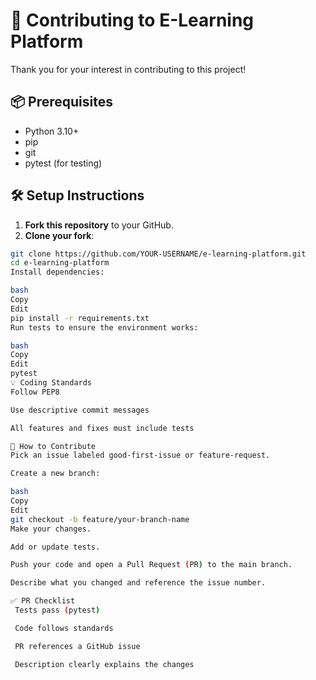 # 🤝 Contributing to E-Learning Platform

Thank you for your interest in contributing to this project!

## 📦 Prerequisites

- Python 3.10+
- pip
- git
- pytest (for testing)

## 🛠️ Setup Instructions

1. **Fork this repository** to your GitHub.
2. **Clone your fork**:
```bash
git clone https://github.com/YOUR-USERNAME/e-learning-platform.git
cd e-learning-platform
Install dependencies:

bash
Copy
Edit
pip install -r requirements.txt
Run tests to ensure the environment works:

bash
Copy
Edit
pytest
💡 Coding Standards
Follow PEP8

Use descriptive commit messages

All features and fixes must include tests

🔧 How to Contribute
Pick an issue labeled good-first-issue or feature-request.

Create a new branch:

bash
Copy
Edit
git checkout -b feature/your-branch-name
Make your changes.

Add or update tests.

Push your code and open a Pull Request (PR) to the main branch.

Describe what you changed and reference the issue number.

✅ PR Checklist
 Tests pass (pytest)

 Code follows standards

 PR references a GitHub issue

 Description clearly explains the changes

